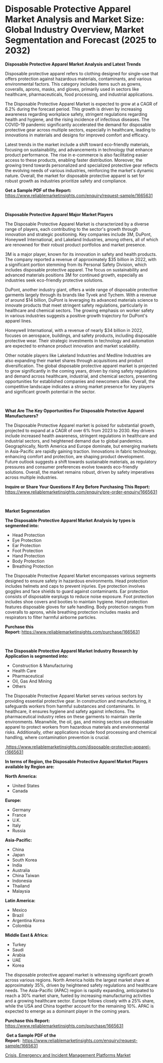 <p><h1>Disposable Protective Apparel Market Analysis and Market Size: Global Industry Overview, Market Segmentation and Forecast (2025 to 2032)</h1></p><p><strong>Disposable Protective Apparel Market Analysis and Latest Trends</strong></p>
<p><p>Disposable protective apparel refers to clothing designed for single-use that offers protection against hazardous materials, contaminants, and various environmental factors. This category includes items such as gowns, coveralls, aprons, masks, and gloves, primarily used in sectors like healthcare, pharmaceuticals, food processing, and industrial applications.</p><p>The Disposable Protective Apparel Market is expected to grow at a CAGR of 6.2% during the forecast period. This growth is driven by increasing awareness regarding workplace safety, stringent regulations regarding health and hygiene, and the rising incidence of infectious diseases. The COVID-19 pandemic significantly accelerated the demand for disposable protective gear across multiple sectors, especially in healthcare, leading to innovations in materials and designs for improved comfort and efficacy.</p><p>Latest trends in the market include a shift toward eco-friendly materials, focusing on sustainability, and advancements in technology that enhance product performance. The rise in e-commerce is also facilitating easier access to these products, enabling faster distribution. Moreover, the growing trend towards personalized and specialized protective gear reflects the evolving needs of various industries, reinforcing the market's dynamic nature. Overall, the market for disposable protective apparel is set for robust growth as industries prioritize safety and compliance.</p></p>
<p><strong>Get a Sample PDF of the Report:&nbsp;</strong> <a href="https://www.reliablemarketinsights.com/enquiry/request-sample/1665631?utm_campaign=2538&utm_medium=2&utm_source=Github&utm_content=ia&utm_term=04042025&utm_id=disposable-protective-apparel">https://www.reliablemarketinsights.com/enquiry/request-sample/1665631</a></p>
<p>&nbsp;</p>
<p><strong>Disposable Protective Apparel Major Market Players</strong></p>
<p><p>The Disposable Protective Apparel Market is characterized by a diverse range of players, each contributing to the sector's growth through innovation and strategic positioning. Key companies include 3M, DuPont, Honeywell International, and Lakeland Industries, among others, all of which are renowned for their robust product portfolios and market presence.</p><p>3M is a major player, known for its innovation in safety and health products. The company reported a revenue of approximately $35 billion in 2022, with a significant portion stemming from its Personal Safety Division, which includes disposable protective apparel. The focus on sustainability and advanced materials positions 3M for continued growth, especially as industries seek eco-friendly protective solutions.</p><p>DuPont, another industry giant, offers a wide range of disposable protective garments largely through its brands like Tyvek and Tychem. With a revenue of around $14 billion, DuPont is leveraging its advanced materials science to innovate products that meet stringent safety regulations, particularly in healthcare and chemical sectors. The growing emphasis on worker safety in various industries suggests a positive growth trajectory for DuPont's apparel lines.</p><p>Honeywell International, with a revenue of nearly $34 billion in 2022, focuses on aerospace, buildings, and safety products, including disposable protective wear. Their strategic investments in technology and automation are expected to enhance product innovation and market scalability.</p><p>Other notable players like Lakeland Industries and Medline Industries are also expanding their market shares through acquisitions and product diversification. The global disposable protective apparel market is projected to grow significantly in the coming years, driven by rising safety regulations and demand across healthcare, industrial, and chemical sectors, presenting opportunities for established companies and newcomers alike. Overall, the competitive landscape indicates a strong market presence for key players and significant growth potential in the sector.</p></p>
<p>&nbsp;</p>
<p><strong>What Are The Key Opportunities For Disposable Protective Apparel Manufacturers?</strong></p>
<p><p>The Disposable Protective Apparel market is poised for substantial growth, projected to expand at a CAGR of over 6% from 2023 to 2030. Key drivers include increased health awareness, stringent regulations in healthcare and industrial sectors, and heightened demand due to global pandemics. Geographically, North America and Europe dominate, but emerging markets in Asia-Pacific are rapidly gaining traction. Innovations in fabric technology, enhancing comfort and protection, are shaping product development. Future outlook suggests a shift towards sustainable materials, as regulatory pressures and consumer preferences evolve towards eco-friendly solutions. Overall, the market remains robust, driven by safety imperatives across multiple industries.</p></p>
<p><strong>Inquire or Share Your Questions If Any Before Purchasing This Report:</strong> <a href="https://www.reliablemarketinsights.com/enquiry/pre-order-enquiry/1665631?utm_campaign=2538&utm_medium=2&utm_source=Github&utm_content=ia&utm_term=04042025&utm_id=disposable-protective-apparel">https://www.reliablemarketinsights.com/enquiry/pre-order-enquiry/1665631</a></p>
<p>&nbsp;</p>
<p><strong>Market Segmentation</strong></p>
<p><strong>The Disposable Protective Apparel Market Analysis by types is segmented into:</strong></p>
<p><ul><li>Head Protection</li><li>Eye Protection</li><li>Ear Protection</li><li>Foot Protection</li><li>Hand Protection</li><li>Body Protection</li><li>Breathing Protection</li></ul></p>
<p><p>The Disposable Protective Apparel Market encompasses various segments designed to ensure safety in hazardous environments. Head protection includes helmets and caps to prevent injuries. Eye protection involves goggles and face shields to guard against contaminants. Ear protection consists of disposable earplugs to reduce noise exposure. Foot protection includes shoe covers and booties to maintain hygiene. Hand protection features disposable gloves for safe handling. Body protection ranges from coveralls to aprons, while breathing protection includes masks and respirators to filter harmful airborne particles.</p></p>
<p><strong>Purchase this Report:&nbsp;</strong><a href="https://www.reliablemarketinsights.com/purchase/1665631?utm_campaign=2538&utm_medium=2&utm_source=Github&utm_content=ia&utm_term=04042025&utm_id=disposable-protective-apparel">https://www.reliablemarketinsights.com/purchase/1665631</a></p>
<p>&nbsp;</p>
<p><strong>The Disposable Protective Apparel Market Industry Research by Application is segmented into:</strong></p>
<p><ul><li>Construction & Manufacturing</li><li>Health Care</li><li>Pharmaceutical</li><li>Oil, Gas And Mining</li><li>Others</li></ul></p>
<p><p>The Disposable Protective Apparel Market serves various sectors by providing essential protective gear. In construction and manufacturing, it safeguards workers from harmful substances and contaminants. In healthcare, it ensures hygiene and safety against infections. The pharmaceutical industry relies on these garments to maintain sterile environments. Meanwhile, the oil, gas, and mining sectors use disposable apparel to protect workers from hazardous materials and environmental risks. Additionally, other applications include food processing and chemical handling, where contamination prevention is crucial.</p></p>
<p><a href="https://www.reliablemarketinsights.com/disposable-protective-apparel-r1665631?utm_campaign=2538&utm_medium=2&utm_source=Github&utm_content=ia&utm_term=04042025&utm_id=disposable-protective-apparel">&nbsp;https://www.reliablemarketinsights.com/disposable-protective-apparel-r1665631</a></p>
<p><strong>In terms of Region, the Disposable Protective Apparel Market Players available by Region are:</strong></p>
<p>
    <p> <strong> North America: </strong>
        <ul>
            <li>United States</li>
            <li>Canada</li>
        </ul>
        </p> 
    <p> <strong> Europe: </strong>
        <ul>
            <li>Germany</li>
            <li>France</li>
            <li>U.K.</li>
            <li>Italy</li>
            <li>Russia</li>
        </ul>
        </p> 
    <p> <strong> Asia-Pacific: </strong>
        <ul>
            <li>China</li>
            <li>Japan</li>
            <li>South Korea</li>
            <li>India</li>
            <li>Australia</li>
            <li>China Taiwan</li>
            <li>Indonesia</li>
            <li>Thailand</li>
            <li>Malaysia</li>
        </ul>
        </p> 
    <p> <strong> Latin America: </strong>
        <ul>
            <li>Mexico</li>
            <li>Brazil</li>
            <li>Argentina Korea</li>
            <li>Colombia</li>
        </ul>
        </p> 
    <p> <strong> Middle East & Africa: </strong>
        <ul>
            <li>Turkey</li>
            <li>Saudi</li>
            <li>Arabia</li>
            <li>UAE</li>
            <li>Korea</li>
        </ul>
    </p>
    </p>
<p><p>The disposable protective apparel market is witnessing significant growth across various regions. North America holds the largest market share at approximately 35%, driven by heightened safety regulations and healthcare needs. The Asia-Pacific (APAC) region is rapidly expanding, anticipated to reach a 30% market share, fueled by increasing manufacturing activities and a growing healthcare sector. Europe follows closely with a 25% share, while the USA and China together account for the remaining 10%. APAC is expected to emerge as a dominant player in the coming years.</p></p>
<p><strong>Purchase this Report: </strong><a href="https://www.reliablemarketinsights.com/purchase/1665631?utm_campaign=2538&utm_medium=2&utm_source=Github&utm_content=ia&utm_term=04042025&utm_id=disposable-protective-apparel">https://www.reliablemarketinsights.com/purchase/1665631</a></p>
<p>&nbsp;<strong>Get a Sample PDF of the Report:&nbsp;&nbsp;</strong><a href="https://www.reliablemarketinsights.com/enquiry/request-sample/1665631?utm_campaign=2538&utm_medium=2&utm_source=Github&utm_content=ia&utm_term=04042025&utm_id=disposable-protective-apparel">https://www.reliablemarketinsights.com/enquiry/request-sample/1665631</a></p>
<p><strong></strong></p>
<p><p><a href="https://github.com/barnickclara79/Market-Research-Report-List-1/blob/main/crisis-emergency-and-incident-management-platforms-market.md?utm_campaign=2538&utm_medium=2&utm_source=Github&utm_content=ia&utm_term=04042025&utm_id=disposable-protective-apparel">Crisis, Emergency and Incident Management Platforms Market</a></p></p>